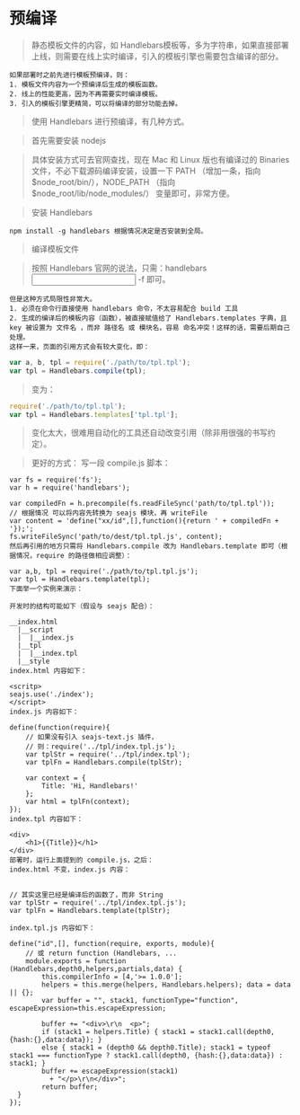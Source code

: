 # 预编译

> 静态模板文件的内容，如 Handlebars模板等，多为字符串，如果直接部署上线，则需要在线上实时编译，引入的模板引擎也需要包含编译的部分。

```
如果部署时之前先进行模板预编译，则：
1. 模板文件内容为一个预编译后生成的模板函数。
2. 线上的性能更高，因为不再需要实时编译模板。
3. 引入的模板引擎更精简，可以将编译的部分功能去掉。
```

> 使用 Handlebars 进行预编译，有几种方式。

> 首先需要安装 nodejs

> 具体安装方式可去官网查找，现在 Mac 和 Linux 版也有编译过的 Binaries 文件，不必下载源码编译安装，设置一下 PATH （增加一条，指向 $node_root/bin/），NODE_PATH （指向 $node_root/lib/node_modules/） 变量即可，非常方便。

> 安装 Handlebars

```
npm install -g handlebars 根据情况决定是否安装到全局。
```

> 编译模板文件

>按照 Handlebars 官网的说法，只需：handlebars <input> -f <output> 即可。

```
但是这种方式局限性非常大。
1. 必须在命令行直接使用 handlebars 命令，不太容易配合 build 工具
2. 生成的编译后的模板内容（函数），被直接赋值给了 Handlebars.templates 字典，且 key 被设置为 文件名 ，而非 路径名 或 模块名，容易 命名冲突！这样的话，需要后期自己处理。
这样一来，页面的引用方式会有较大变化，即：
```

```javascript
var a, b, tpl = require('./path/to/tpl.tpl');
var tpl = Handlebars.compile(tpl);
```

> 变为：

```javascript
require('./path/to/tpl.tpl');
var tpl = Handlebars.templates['tpl.tpl'];
```

> 变化太大，很难用自动化的工具还自动改变引用（除非用很强的书写约定）。

> 更好的方式：
> 写一段 compile.js 脚本：

```
var fs = require('fs');
var h = require('handlebars');

var compiledFn = h.precompile(fs.readFileSync('path/to/tpl.tpl'));
// 根据情况 可以将内容先转换为 seajs 模块，再 writeFile
var content = 'define("xx/id",[],function(){return ' + compiledFn + '});';
fs.writeFileSync('path/to/dest/tpl.tpl.js', content);
然后再引用的地方只需将 Handlebars.compile 改为 Handlebars.template 即可（根据情况，require 的路径做相应调整）：

var a,b, tpl = require('./path/to/tpl.tpl.js');
var tpl = Handlebars.template(tpl);
下面举一个实例来演示：

开发时的结构可能如下（假设与 seajs 配合）：

__index.html
  |__script
  |  |__index.js
  |__tpl
  |  |__index.tpl
  |__style
index.html 内容如下：

<scritp>
seajs.use('./index');
</script>
index.js 内容如下：

define(function(require){
    // 如果没有引入 seajs-text.js 插件，
    // 则：require('../tpl/index.tpl.js');
    var tplStr = require('../tpl/index.tpl');
    var tplFn = Handlebars.compile(tplStr);

    var context = {
        Title: 'Hi, Handlebars!'
    };
    var html = tplFn(context);
});
index.tpl 内容如下：

<div>
    <h1>{{Title}}</h1>
</div>
部署时，运行上面提到的 compile.js，之后：
index.html 不变，index.js 内容：


// 其实这里已经是编译后的函数了，而非 String
var tplStr = require('../tpl/index.tpl.js');
var tplFn = Handlebars.template(tplStr);

index.tpl.js 内容如下：

define("id",[], function(require, exports, module){
    // 或 return function (Handlebars, ...
    module.exports = function (Handlebars,depth0,helpers,partials,data) {
        this.compilerInfo = [4,'>= 1.0.0'];
        helpers = this.merge(helpers, Handlebars.helpers); data = data || {};
        var buffer = "", stack1, functionType="function", escapeExpression=this.escapeExpression;

        buffer += "<div>\r\n  <p>";
        if (stack1 = helpers.Title) { stack1 = stack1.call(depth0, {hash:{},data:data}); }
        else { stack1 = (depth0 && depth0.Title); stack1 = typeof stack1 === functionType ? stack1.call(depth0, {hash:{},data:data}) : stack1; }
        buffer += escapeExpression(stack1)
          + "</p>\r\n</div>";
        return buffer;
  }
});
```
